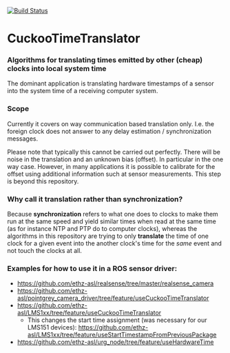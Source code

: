[![Build Status](https://jenkins.asl.ethz.ch/buildStatus/icon?job=cuckoo_time_translator)](https://jenkins.asl.ethz.ch/job/cuckoo_time_translator/)

# CuckooTimeTranslator
### Algorithms for translating times emitted by other (cheap) clocks into local system time

The dominant application is translating hardware timestamps of a sensor into the system time of a receiving computer system.

### Scope
Currently it covers on way communication based translation only.
I.e. the foreign clock does not answer to any delay estimation / synchronization messages.

Please note that typically this cannot be carried out perfectly.
There will be noise in the translation and an unknown bias (offset). 
In particular in the one way case. 
However, in many applications it is possible to calibrate for the offset using additional information such at sensor measurements.
This step is beyond this repository.

### Why call it translation rather than synchronization? 
Because **synchronization** refers to what one does to clocks to make them run at the same speed and yield similar times when read at the same time (as for instance NTP and PTP do to computer clocks), whereas the algorithms in this repository are trying to only **translate** the time of one clock for a given event into the another clock's time for the *same* event and not touch the clocks at all.


### Examples for how to use it in a ROS sensor driver:
* https://github.com/ethz-asl/realsense/tree/master/realsense_camera
* https://github.com/ethz-asl/pointgrey_camera_driver/tree/feature/useCuckooTimeTranslator
* https://github.com/ethz-asl/LMS1xx/tree/feature/useCuckooTimeTranslator
  * This changes the start time assignment (was necessary for our LMS151 devices): https://github.com/ethz-asl/LMS1xx/tree/feature/useStartTimestampFromPreviousPackage
* https://github.com/ethz-asl/urg_node/tree/feature/useHardwareTime
